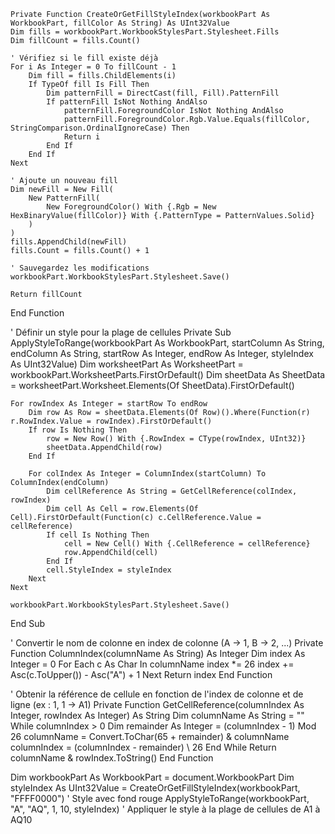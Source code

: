

    Private Function CreateOrGetFillStyleIndex(workbookPart As WorkbookPart, fillColor As String) As UInt32Value
    Dim fills = workbookPart.WorkbookStylesPart.Stylesheet.Fills
    Dim fillCount = fills.Count()

    ' Vérifiez si le fill existe déjà
    For i As Integer = 0 To fillCount - 1
        Dim fill = fills.ChildElements(i)
        If TypeOf fill Is Fill Then
            Dim patternFill = DirectCast(fill, Fill).PatternFill
            If patternFill IsNot Nothing AndAlso
                patternFill.ForegroundColor IsNot Nothing AndAlso
                patternFill.ForegroundColor.Rgb.Value.Equals(fillColor, StringComparison.OrdinalIgnoreCase) Then
                Return i
            End If
        End If
    Next

    ' Ajoute un nouveau fill
    Dim newFill = New Fill(
        New PatternFill(
            New ForegroundColor() With {.Rgb = New HexBinaryValue(fillColor)} With {.PatternType = PatternValues.Solid}
        )
    )
    fills.AppendChild(newFill)
    fills.Count = fills.Count() + 1

    ' Sauvegardez les modifications
    workbookPart.WorkbookStylesPart.Stylesheet.Save()

    Return fillCount
End Function


' Définir un style pour la plage de cellules
Private Sub ApplyStyleToRange(workbookPart As WorkbookPart, startColumn As String, endColumn As String, startRow As Integer, endRow As Integer, styleIndex As UInt32Value)
    Dim worksheetPart As WorksheetPart = workbookPart.WorksheetParts.FirstOrDefault()
    Dim sheetData As SheetData = worksheetPart.Worksheet.Elements(Of SheetData).FirstOrDefault()

    For rowIndex As Integer = startRow To endRow
        Dim row As Row = sheetData.Elements(Of Row)().Where(Function(r) r.RowIndex.Value = rowIndex).FirstOrDefault()
        If row Is Nothing Then
            row = New Row() With {.RowIndex = CType(rowIndex, UInt32)}
            sheetData.AppendChild(row)
        End If

        For colIndex As Integer = ColumnIndex(startColumn) To ColumnIndex(endColumn)
            Dim cellReference As String = GetCellReference(colIndex, rowIndex)
            Dim cell As Cell = row.Elements(Of Cell).FirstOrDefault(Function(c) c.CellReference.Value = cellReference)
            If cell Is Nothing Then
                cell = New Cell() With {.CellReference = cellReference}
                row.AppendChild(cell)
            End If
            cell.StyleIndex = styleIndex
        Next
    Next

    workbookPart.WorkbookStylesPart.Stylesheet.Save()
End Sub

' Convertir le nom de colonne en index de colonne (A -> 1, B -> 2, ...)
Private Function ColumnIndex(columnName As String) As Integer
    Dim index As Integer = 0
    For Each c As Char In columnName
        index *= 26
        index += Asc(c.ToUpper()) - Asc("A") + 1
    Next
    Return index
End Function

' Obtenir la référence de cellule en fonction de l'index de colonne et de ligne (ex : 1, 1 -> A1)
Private Function GetCellReference(columnIndex As Integer, rowIndex As Integer) As String
    Dim columnName As String = ""
    While columnIndex > 0
        Dim remainder As Integer = (columnIndex - 1) Mod 26
        columnName = Convert.ToChar(65 + remainder) & columnName
        columnIndex = (columnIndex - remainder) \ 26
    End While
    Return columnName & rowIndex.ToString()
End Function

Dim workbookPart As WorkbookPart = document.WorkbookPart
Dim styleIndex As UInt32Value = CreateOrGetFillStyleIndex(workbookPart, "FFFF0000") ' Style avec fond rouge
ApplyStyleToRange(workbookPart, "A", "AQ", 1, 10, styleIndex) ' Appliquer le style à la plage de cellules de A1 à AQ10

